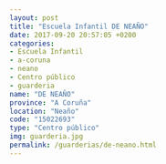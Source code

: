 ```yaml
---
layout: post
title: "Escuela Infantil DE NEAÑO"
date: 2017-09-20 20:57:05 +0200
categories:
- Escuela Infantil
- a-coruna
- neano
- Centro público
- guarderia
name: "DE NEAÑO"
province: "A Coruña"
location: "Neaño"
code: "15022693"
type: "Centro público"
img: guarderia.jpg
permalink: /guarderias/de-neano.html
---
```

